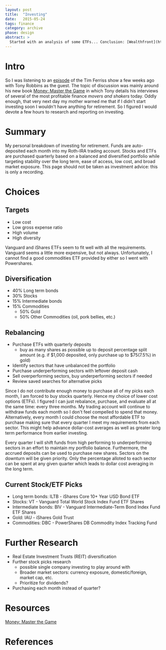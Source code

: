 ```yaml
---
layout: post
title:  "Investing"
date:   2015-05-24
tags: finance
category: archive
phase: design
abstract: >
  Started with an analysis of some ETFs... Conclusion: [Wealthfront](https://wealthfront.com) does it better.
---
```


# Intro
So I was listening to an [episode][] of the Tim Ferriss show a few weeks ago with Tony Robbins as the guest. The topic of discussion was mainly around his new book [Money: Master the Game][] in which Tony details his interviews of several of the most profitable finance *movers and shakers* today. Oddly enough, that very next day my mother warned me that if I didn't start investing soon I wouldn't have anything for retirement. So I figured I would devote a few hours to research and reporting on investing.

# Summary
My personal breakdown of investing for retirement. Funds are auto-deposited each month into my Roth-IRA trading account. Stocks and ETFs are purchased quarterly based on a balanced and diversified portfolio while targeting stability over the long term, ease of access, low cost, and broad market exposure. This page should not be taken as investment advice: this is only a recording.

# Choices

## Targets
* Low cost
* Low gross expense ratio
* High volume
* High diversity

Vanguard and iShares ETFs seem to fit well with all the requirements. Vanguard seems a little more expensive, but not always. Unfortunately, I cannot find a good commodities ETF provided by either so I went with Powershares.

## Diversification
* 40% Long term bonds
* 30% Stocks
* 15% Intermediate bonds
* 15% Commodities
    - 50% Gold
    - 50% Other Commodities (oil, pork bellies, etc.)

## Rebalancing

* Purchase ETFs with quarterly deposits
    - buy as many shares as possible up to deposit percentage split amount (e.g. if $1,000 deposited, only purchase up to $75(7.5%) in gold)
* Identify sectors that have unbalanced the portfolio
* Purchase underperforming sectors with leftover deposit cash
* Sell overperforming sectors, buy underperforming sectors if needed
* Review saved searches for alternative picks

Since I do not contribute enough money to purchase all of my picks each month, I am forced to buy stocks quarterly. Hence my choice of lower cost options (ETFs). I figured I can just rebalance, purchase, and evaluate all at the same time: every three months. My trading account will continue to withdraw funds each month so I don't feel compelled to spend that money. Alternatively, every month I could choose the most affordable ETF to purchase making sure that every quarter I meet my requirements from each sector. This might help advance dollar-cost averages as well as greater long term performance from earlier investing.

Every quarter I will shift funds from high performing to underperforming sectors in an effort to maintain my portfolio balance. Furthermore, the accrued deposits can be used to purchase new shares. Sectors on the downturn will be given priority. Only the percentage alloted to each sector can be spent at any given quarter which leads to dollar cost averaging in the long term.

## Current Stock/ETF Picks
* Long term bonds: ILTB - iShares Core 10+ Year USD Bond ETF
* Stocks: VT - Vanguard Total World Stock Index Fund ETF Shares
* Intermediate bonds: BIV - Vanguard Intermediate-Term Bond Index Fund ETF Shares
* Gold: IAU - iShares Gold Trust
* Commodities: DBC - PowerShares DB Commodity Index Tracking Fund

# Further Research
* Real Estate Investment Trusts (REIT) diversification
* Further stock picks research
    - possible single company investing to play around with
    - Broader market sectors: currency exposure, domestic/foreign, market cap, etc.
    - Prioritize for dividends?
* Purchasing each month instead of quarter?

# Resources
[Money: Master the Game][]


# References
[Money: Master the Game]: http://www.amazon.com/MONEY-Master-Game-Financial-Freedom-ebook/dp/B00MZAIU4G
[episode]: http://fourhourworkweek.com/2014/10/15/money-master-the-game/

